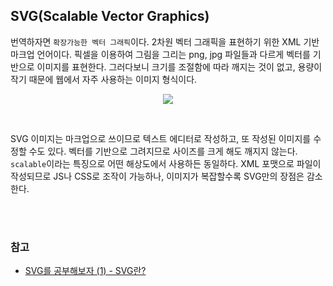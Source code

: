 ## SVG(Scalable Vector Graphics)

번역하자면 `확장가능한 벡터 그래픽`이다. 2차원 벡터 그래픽을 표현하기 위한 XML 기반 마크업 언어이다. 픽셀을 이용하여 그림을 그리는 png, jpg 파일들과 다르게 벡터를 기반으로 이미지를 표현한다. 그러다보니 크기를 조절함에 따라 깨지는 것이 없고, 용량이 작기 때문에 웹에서 자주 사용하는 이미지 형식이다.

<div align="center">

![](https://img1.daumcdn.net/thumb/R1280x0/?scode=mtistory2&fname=https%3A%2F%2Fblog.kakaocdn.net%2Fdn%2Fd87MQp%2FbtqBcwQmjo7%2FHJhcwKkr3S7rN48YOctgD0%2Fimg.png)

</div>

<br/>

SVG 이미지는 마크업으로 쓰이므로 텍스트 에디터로 작성하고, 또 작성된 이미지를 수정할 수도 있다.
벡터를 기반으로 그려지므로 사이즈를 크게 해도 깨지지 않는다. `scalable`이라는 특징으로 어떤 해상도에서 사용하든 동일하다.
XML 포맷으로 파일이 작성되므로 JS나 CSS로 조작이 가능하나, 이미지가 복잡할수록 SVG만의 장점은 감소한다.

<br></br>

### 참고

- [SVG를 공부해보자 (1) - SVG란?](https://velog.io/@sbyeol3/SVG%EB%A5%BC-%EA%B3%B5%EB%B6%80%ED%95%B4%EB%B3%B4%EC%9E%90-1-SVG%EB%9E%80)